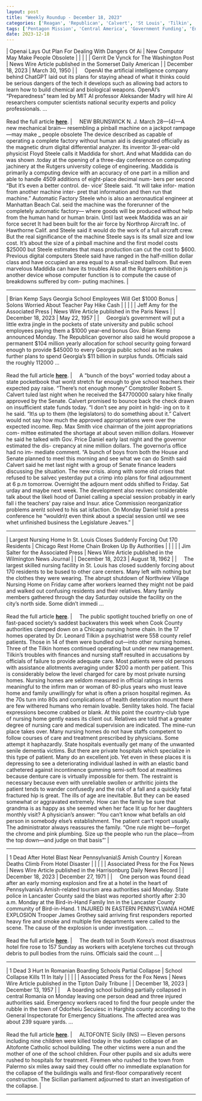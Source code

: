 ```yaml
---
layout: post
title: "Weekly Roundup - December 18, 2023"
categories: ['Reagan', 'Republican', 'Calvert', 'St Louis', 'Tilkin', 'Chatgpt', 'Steele', 'Lancaster County', 'Central']
tags: ['Pentagon Mission', 'Central America', 'Government Funding', 'Education', 'Nursing Home Closure', 'Nursing Homes', 'Ai Safety', 'Technology', 'Hotel Explosion', 'Hotel Fire', 'Building Collapse', 'School Collapse']
date: 2023-12-18
---
```


| Openai Lays Out Plan For Dealing With Dangers Of Ai | New Computor May Make People Obsolete |
|  |  |
| Gerrit De Vynck for The Washington Post | News Wire Article published in the Somerset Daily American |
| December 18, 2023 | March 30, 1950 |
| &nbsp;&nbsp;&nbsp;&nbsp;OpenAI the artificial intelligence company behind ChatGPT laid out its plans for staying ahead of what it thinks could be serious dangers of the tech it develops such as allowing bad actors to learn how to build chemical and biological weapons. OpenAI’s “Preparedness” team led by MIT AI professor Aleksander Madry will hire AI researchers computer scientists national security experts and policy professionals. ...<br><br>Read the full article <b>[here](https://www.washingtonpost.com/technology/2023/12/18/open-ai-preparedness-bioweapons-madry/)</b>. | &nbsp;&nbsp;&nbsp;&nbsp;NEW BRUNSWICK N. J. March 28—(4)—A new mechanical brain— resembling a pinball machine on a jackpot rampage—may make _ people obsolete The device described as capable of operating a complete factory without human aid is designated officially as the magnetic drum digital differential analyzer. Its inventor 3l-year-old physicist Floyd Steele calls it Maddida for short. And what Maddida can do was shown .today at the opening of a three-day conference on computing jachinery at the Rutgers university coliege of engineering. Maddida is primarily a computing device with an accuracy of one part in a million and able to handle 4509 additions of eight-place decimal num- bers per second “But it’s even a better control. de- vice’ Steele said. “It will take infor- mation from another machine inter- pret that information and then run that machine.” Automatic Factory Steele who is also an aeronautical engineer at Manhattan Beach Cal. seid the machine was the forerunner of the completely automatic factory— where goods will be produced without help from the human hand or human brain. Until last week Maddida was an air force secret It had been built for the air force by Northrop Aircraft Inc. of Hawthorne Calif. and Steele said it would do the work of a full aircraft crew. But the real significance of the machine Steele says is its small size and low cost. It’s about the size of a pinball machine and the first model costs $25000 but Steele estimates that mass production can cut the cost to $600. Previous digital computers Steele said have ranged in the half-million dollar class and have occupied an area equal to a small-sized ballroom. But even marvelous Maddida can have its troubles Also at the Rutgers exhibition js another device whose computer function is to compute the cause of breakdowns suffered by com- puting machines. |


---


| Brian Kemp Says Georgia School Employees Will Get $1000 Bonus | Solons Worried About Teacher Pay Hike Cash |
|  |  |
| Jeff Amy for the Associated Press | News Wire Article published in the Paris News |
| December 18, 2023 | May 22, 1957 |
| &nbsp;&nbsp;&nbsp;&nbsp;Georgia’s government will put a little extra jingle in the pockets of state university and public school employees paying them a $1000 year-end bonus Gov. Brian Kemp announced Monday. The Republican governor also said he would propose a permanent $104 million yearly allocation for school security going forward enough to provide $45000 to every Georgia public school as he makes further plans to spend Georgia’s $11 billion in surplus funds. Officials said the roughly 112000 ...<br><br>Read the full article <b>[here](https://apnews.com/article/brian-kemp-georgia-state-employee-teacher-bonus-e20aef66182f5384ba2c1aa951a05003)</b>. | &nbsp;&nbsp;&nbsp;&nbsp;A “bunch of the boys” worried today about a state pocketbook that won\t stretch far enough to give school teachers their expected pay raise. “There’s not enough money” Comptroller Robert S. Calvert tuled last night when he received the $47700000 salary hike finally approved by the Senate. Calvert promised to bounce back the check drawn on insufficient state funds today. “I don’t see any point in hgld- ing on to it he said. “It\s up to them {the legislators) to do something about it.” Calvert would not say how much the approved appropriations were over the expected income. Rep. Max Smith vice chairman of the joint appropriations com- mittee estimated the shortage at about seven million dollars. However he said he talked with Gov. Price Daniel early last night and the governor estimated the dis- crepancy at nine million dollars. The governor\s office had no im- mediate comment. “A bunch of boys from both the House and Senate planned to meel this morning and see what we can do Smith said Calvert said he met last night with a group of Senate finance leaders discussing {he situation. The new crisis. along with some old crises that refused to be salvec yesterday put a crimp into plans for final adjournment at 6 p.m tomorrow. Overnight the adjourn ment odds shifled to Friday. Sat urday and maybe next week. The development also revivec considerable talk about the likeli hood of Daniel calling a special session probably in early fall i the teachers’ pay raise and Insur. atice Commission reorganizatior problems aren\t solved to his sat isfaction. On Monday Daniel told a press conference he “wouldn\t even think about a special session until we see whet unfinished business the Legislature Jeaves.” |

---

| Largest Nursing Home In St. Louis Closes Suddenly Forcing Out 170 Residents | Chicago Rest Home Chain Broken Up By Authorities |
|  |  |
| Jim Salter for the Associated Press | News Wire Article published in the Wilmington News Journal |
| December 18, 2023 | August 18, 1962 |
| &nbsp;&nbsp;&nbsp;&nbsp;The largest skilled nursing facility in St. Louis has closed suddenly forcing about 170 residents to be bused to other care centers. Many left with nothing but the clothes they were wearing. The abrupt shutdown of Northview Village Nursing Home on Friday came after workers learned they might not be paid and walked out confusing residents and their relatives. Many family members gathered through the day Saturday outside the facility on the city’s north side. Some didn’t immedi ...<br><br>Read the full article <b>[here](https://apnews.com/article/northview-nursing-home-closure-st-louis-78f24bc169ca7aaeed7aeb776e23dd80)</b>. | &nbsp;&nbsp;&nbsp;&nbsp;The public spotlight touched briefly on one of fast-paced society’s saddest backwaters this week when Cook County authorities clamped down on a Chicago nursing home chain. In the 17 homes operated by Dr. Leonard Tilkin a psychiatrist were 558 county relief patients. Those in 14 of them were bundled out—into other nursing homes. Three of the Tilkin homes continued operating but under new management. Tilkin’s troubles with finances and nursing staff resulted in accusations by officials of failure to provide adequate care. Most patients were old persons with assistance allotments averaging under $200 a month per patient. This is considerably below the level charged for care by most private nursing homes. Nursing homes are seldom measured in official ratings in terms meaningful to the infirm man or woman of 80-plus years who must leave home and family unwillingly for what is often a prison hospital regimen. As the 70s turn into 80s and complications of health deterioration mount there are few withered humans who remain lovable. Senility takes hold. The facial expressions become crabbed or blank. At this point the country-club type of nursing home gently eases its client out. Relatives are told that a greater degree of nursing care and medical supervision are indicated. The mine-run place takes over. Many nursing homes do not have staffs competent to follow courses of care and treatment prescribed by physicians. Some attempt it haphazardly. State hospitals eventually get many of the unwanted senile dementia victims. But there are private hospitals which specialize in this type of patient. Many do an excellent job. Yet even in these places it is depressing to see a deteriorating individual lashed in with an elastic band cathetered against incontinence gumming semi-soft food at mealtimes because denture care is virtually impossible for them. The restraint is necessary because even with unreliable swollen or arthritic joints the patient tends to wander confusedly and the risk of a fall and a quickly fatal fractured hip is great. The ills of age are inevitable. But they can be eased somewhat or aggravated extremely. How can the family be sure that grandma is as happy as she seemed when her face lit up for her daughters monthly visit? A physician’s answer: “You can’t know what befalls an old person in somebody else’s establishment. The patient can’t report usually. The administrator always reassures the family. “One rule might be—forget the chrome and pink plumbing. Size up the people who run the place—from the top down—and judge on that basis”’ |



---

| 1 Dead After Hotel Blast Near Pennsylvania\S Amish Country | Korean Deaths Climb From Hotel Disaster |
|  |  |
| Associated Press for the Fox News | News Wire Article published in the Harrisonburg Daily News Record |
| December 18, 2023 | December 27, 1971 |
| &nbsp;&nbsp;&nbsp;&nbsp;One person was found dead after an early morning explosion and fire at a hotel in the heart of Pennsylvania’s Amish-related tourism area authorities said Monday. State police in Lancaster County said the blast was reported shortly after 2:30 a.m. Monday at the Bird-in-Hand Family Inn in the Lancaster County community of Bird-in-Hand. 1 INJURED IN EASTERN PENNSYLVANIA HOME EXPLOSION Trooper James Grothey said arriving first responders reported heavy fire and smoke and multiple fire departments were called to the scene. The cause of the explosion is under investigation. ...<br><br>Read the full article <b>[here](https://www.foxnews.com/us/1-dead-hotel-blast-pennsylvania-amish-country)</b>. | &nbsp;&nbsp;&nbsp;&nbsp;The death toll in South Korea’s most disastrous hotel fire rose to 157 Sunday as workers with acetylene torches cut through debris to pull bodies from the ruins. Officials said the count ... |

---

| 1 Dead 3 Hurt In Romanian Boarding Schools Partial Collapse | School Collapse Kills 11 In Italy |
|  |  |
| Associated Press for the Fox News | News Wire Article published in the Tipton Daily Tribune |
| December 18, 2023 | December 13, 1957 |
| &nbsp;&nbsp;&nbsp;&nbsp;A boarding school building partially collapsed in central Romania on Monday leaving one person dead and three injured authorities said. Emergency workers raced to find the four people under the rubble in the town of Odorheiu Secuiesc in Harghita county according to the General Inspectorate for Emergency Situations. The affected area was about 239 square yards. ...<br><br>Read the full article <b>[here](https://www.foxnews.com/world/1-dead-3-hurt-romanian-boarding-school-partial-collapse)</b>. | &nbsp;&nbsp;&nbsp;&nbsp;ALTOFONTE Sicily (INS) — Eleven persons including nine children were killed today in the sudden collapse of an Altofonte Catholic school building. The other victims were a nun and the mother of one of the school children. Four other pupils and six adults were rushed to hospitals for treatment. Firemen who rushed to the town from Palermo six miles away said they could offer no immediate explanation for the collapse of the buildingis walls and first-floor comparatively recent construction. The Sicilian parliament adjourned to start an investigation of the collapse. |

---

